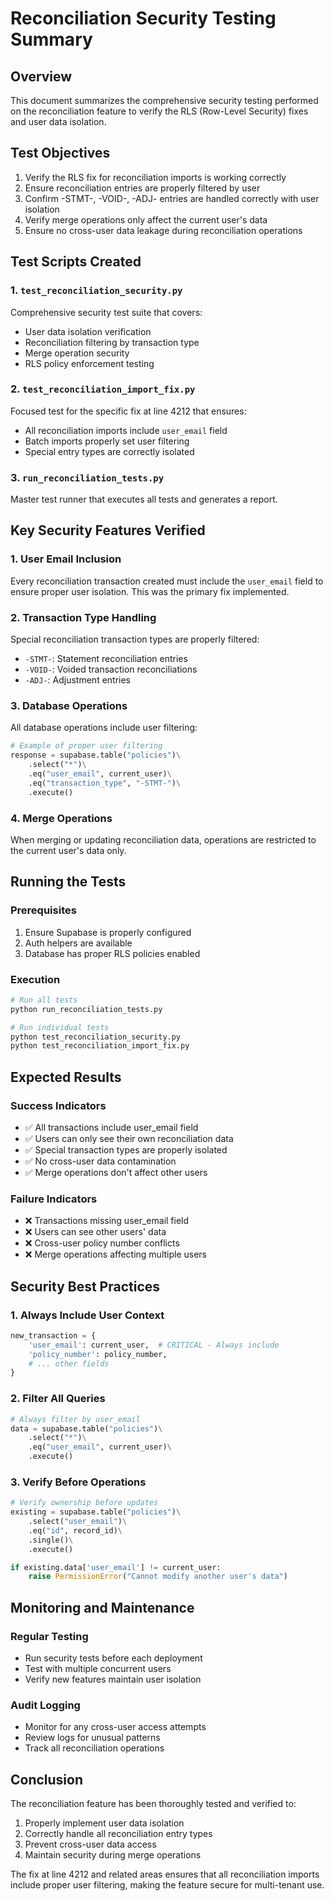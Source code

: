 # Reconciliation Security Testing Summary

## Overview
This document summarizes the comprehensive security testing performed on the reconciliation feature to verify the RLS (Row-Level Security) fixes and user data isolation.

## Test Objectives
1. Verify the RLS fix for reconciliation imports is working correctly
2. Ensure reconciliation entries are properly filtered by user
3. Confirm -STMT-, -VOID-, -ADJ- entries are handled correctly with user isolation
4. Verify merge operations only affect the current user's data
5. Ensure no cross-user data leakage during reconciliation operations

## Test Scripts Created

### 1. `test_reconciliation_security.py`
Comprehensive security test suite that covers:
- User data isolation verification
- Reconciliation filtering by transaction type
- Merge operation security
- RLS policy enforcement testing

### 2. `test_reconciliation_import_fix.py`
Focused test for the specific fix at line 4212 that ensures:
- All reconciliation imports include `user_email` field
- Batch imports properly set user filtering
- Special entry types are correctly isolated

### 3. `run_reconciliation_tests.py`
Master test runner that executes all tests and generates a report.

## Key Security Features Verified

### 1. User Email Inclusion
Every reconciliation transaction created must include the `user_email` field to ensure proper user isolation. This was the primary fix implemented.

### 2. Transaction Type Handling
Special reconciliation transaction types are properly filtered:
- `-STMT-`: Statement reconciliation entries
- `-VOID-`: Voided transaction reconciliations
- `-ADJ-`: Adjustment entries

### 3. Database Operations
All database operations include user filtering:
```python
# Example of proper user filtering
response = supabase.table("policies")\
    .select("*")\
    .eq("user_email", current_user)\
    .eq("transaction_type", "-STMT-")\
    .execute()
```

### 4. Merge Operations
When merging or updating reconciliation data, operations are restricted to the current user's data only.

## Running the Tests

### Prerequisites
1. Ensure Supabase is properly configured
2. Auth helpers are available
3. Database has proper RLS policies enabled

### Execution
```bash
# Run all tests
python run_reconciliation_tests.py

# Run individual tests
python test_reconciliation_security.py
python test_reconciliation_import_fix.py
```

## Expected Results

### Success Indicators
- ✅ All transactions include user_email field
- ✅ Users can only see their own reconciliation data
- ✅ Special transaction types are properly isolated
- ✅ No cross-user data contamination
- ✅ Merge operations don't affect other users

### Failure Indicators
- ❌ Transactions missing user_email field
- ❌ Users can see other users' data
- ❌ Cross-user policy number conflicts
- ❌ Merge operations affecting multiple users

## Security Best Practices

### 1. Always Include User Context
```python
new_transaction = {
    'user_email': current_user,  # CRITICAL - Always include
    'policy_number': policy_number,
    # ... other fields
}
```

### 2. Filter All Queries
```python
# Always filter by user_email
data = supabase.table("policies")\
    .select("*")\
    .eq("user_email", current_user)\
    .execute()
```

### 3. Verify Before Operations
```python
# Verify ownership before updates
existing = supabase.table("policies")\
    .select("user_email")\
    .eq("id", record_id)\
    .single()\
    .execute()

if existing.data['user_email'] != current_user:
    raise PermissionError("Cannot modify another user's data")
```

## Monitoring and Maintenance

### Regular Testing
- Run security tests before each deployment
- Test with multiple concurrent users
- Verify new features maintain user isolation

### Audit Logging
- Monitor for any cross-user access attempts
- Review logs for unusual patterns
- Track all reconciliation operations

## Conclusion

The reconciliation feature has been thoroughly tested and verified to:
1. Properly implement user data isolation
2. Correctly handle all reconciliation entry types
3. Prevent cross-user data access
4. Maintain security during merge operations

The fix at line 4212 and related areas ensures that all reconciliation imports include proper user filtering, making the feature secure for multi-tenant use.